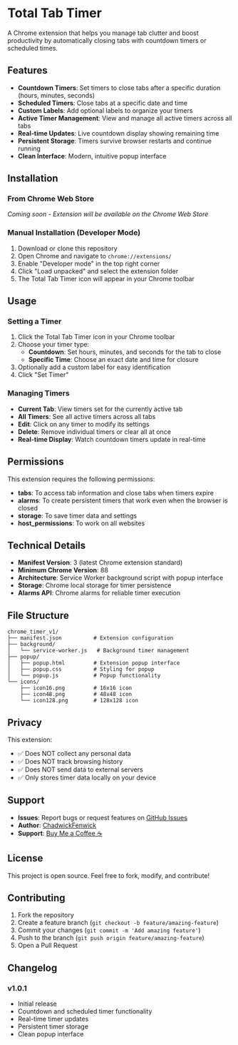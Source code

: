 # Total Tab Timer

A Chrome extension that helps you manage tab clutter and boost productivity by automatically closing tabs with countdown timers or scheduled times.

## Features

- **Countdown Timers**: Set timers to close tabs after a specific duration (hours, minutes, seconds)
- **Scheduled Timers**: Close tabs at a specific date and time
- **Custom Labels**: Add optional labels to organize your timers
- **Active Timer Management**: View and manage all active timers across all tabs
- **Real-time Updates**: Live countdown display showing remaining time
- **Persistent Storage**: Timers survive browser restarts and continue running
- **Clean Interface**: Modern, intuitive popup interface

## Installation

### From Chrome Web Store
*Coming soon - Extension will be available on the Chrome Web Store*

### Manual Installation (Developer Mode)
1. Download or clone this repository
2. Open Chrome and navigate to `chrome://extensions/`
3. Enable "Developer mode" in the top right corner
4. Click "Load unpacked" and select the extension folder
5. The Total Tab Timer icon will appear in your Chrome toolbar

## Usage

### Setting a Timer
1. Click the Total Tab Timer icon in your Chrome toolbar
2. Choose your timer type:
   - **Countdown**: Set hours, minutes, and seconds for the tab to close
   - **Specific Time**: Choose an exact date and time for closure
3. Optionally add a custom label for easy identification
4. Click "Set Timer"

### Managing Timers
- **Current Tab**: View timers set for the currently active tab
- **All Timers**: See all active timers across all tabs
- **Edit**: Click on any timer to modify its settings
- **Delete**: Remove individual timers or clear all at once
- **Real-time Display**: Watch countdown timers update in real-time

## Permissions

This extension requires the following permissions:
- **tabs**: To access tab information and close tabs when timers expire
- **alarms**: To create persistent timers that work even when the browser is closed
- **storage**: To save timer data and settings
- **host_permissions**: To work on all websites

## Technical Details

- **Manifest Version**: 3 (latest Chrome extension standard)
- **Minimum Chrome Version**: 88
- **Architecture**: Service Worker background script with popup interface
- **Storage**: Chrome local storage for timer persistence
- **Alarms API**: Chrome alarms for reliable timer execution

## File Structure

```
chrome_timer_v1/
├── manifest.json          # Extension configuration
├── background/
│   └── service-worker.js   # Background timer management
├── popup/
│   ├── popup.html         # Extension popup interface
│   ├── popup.css          # Styling for popup
│   └── popup.js           # Popup functionality
└── icons/
    ├── icon16.png         # 16x16 icon
    ├── icon48.png         # 48x48 icon
    └── icon128.png        # 128x128 icon
```

## Privacy

This extension:
- ✅ Does NOT collect any personal data
- ✅ Does NOT track browsing history
- ✅ Does NOT send data to external servers
- ✅ Only stores timer data locally on your device

## Support

- **Issues**: Report bugs or request features on [GitHub Issues](https://github.com/ChadwickFenwick/chrome_timer_v1/issues)
- **Author**: [ChadwickFenwick](https://github.com/ChadwickFenwick)
- **Support**: [Buy Me a Coffee ☕](https://ko-fi.com/chadfenwick)

## License

This project is open source. Feel free to fork, modify, and contribute!

## Contributing

1. Fork the repository
2. Create a feature branch (`git checkout -b feature/amazing-feature`)
3. Commit your changes (`git commit -m 'Add amazing feature'`)
4. Push to the branch (`git push origin feature/amazing-feature`)
5. Open a Pull Request

## Changelog

### v1.0.1
- Initial release
- Countdown and scheduled timer functionality
- Real-time timer updates
- Persistent timer storage
- Clean popup interface